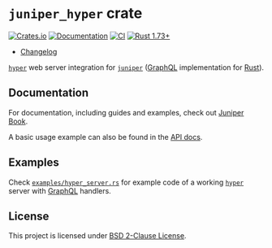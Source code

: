 `juniper_hyper` crate
=====================

[![Crates.io](https://img.shields.io/crates/v/juniper_hyper.svg?maxAge=2592000)](https://crates.io/crates/juniper_hyper)
[![Documentation](https://docs.rs/juniper_hyper/badge.svg)](https://docs.rs/juniper_hyper)
[![CI](https://github.com/graphql-rust/juniper/workflows/CI/badge.svg?branch=master "CI")](https://github.com/graphql-rust/juniper/actions?query=workflow%3ACI+branch%3Amaster)
[![Rust 1.73+](https://img.shields.io/badge/rustc-1.73+-lightgray.svg "Rust 1.73+")](https://blog.rust-lang.org/2023/10/05/Rust-1.73.0.html)

- [Changelog](https://github.com/graphql-rust/juniper/blob/master/juniper_hyper/CHANGELOG.md)

[`hyper`] web server integration for [`juniper`] ([GraphQL] implementation for [Rust]).




## Documentation

For documentation, including guides and examples, check out [Juniper Book].

A basic usage example can also be found in the [API docs][`juniper_hyper`].




## Examples

Check [`examples/hyper_server.rs`][1] for example code of a working [`hyper`] server with [GraphQL] handlers.




## License

This project is licensed under [BSD 2-Clause License](https://github.com/graphql-rust/juniper/blob/master/juniper_hyper/LICENSE).




[`hyper`]: https://docs.rs/hyper
[`juniper`]: https://docs.rs/juniper
[`juniper_hyper`]: https://docs.rs/juniper_hyper
[GraphQL]: http://graphql.org
[Juniper Book]: https://graphql-rust.github.io
[Rust]: https://www.rust-lang.org

[1]: https://github.com/graphql-rust/juniper/blob/master/juniper_hyper/examples/hyper_server.rs
